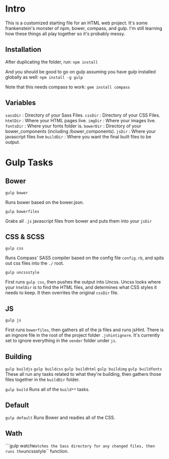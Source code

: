 Intro
=====
This is a customized starting file for an HTML web project. It's some frankenstein's monster of npm, bower, compass, and gulp. I'm still learning how these things all play together so it's probably messy.

Installation
------------
After duplicating the folder, run:
``npm install``

And you should be good to go on gulp assuming you have gulp installed globally as well:
``npm install -g gulp``

Note that this needs compass to work:
``gem install compass``

Variables
---------
``sassDir`` : Directory of your Sass Files.
``cssDir`` : Directory of your CSS Files.
``htmlDir`` : Where your HTML pages live.
``imgDir`` : Where your images live.
``fontsDir`` : Where your fonts folder is.
``bowerDir`` : Directory of your bower_components (including /bower_components).
``jsDir`` : Where your javascript files live
``buildDir`` : Where you want the final built files to be output.


Gulp Tasks
==========
Bower
-----
```
gulp bower
```
Runs bower based on the bower.json.

```
gulp bowerfiles
```
Grabs all ``.js`` javascript files from bower and puts them into your ``jsDir``

CSS & SCSS
----------
```
gulp css
```
Runs Compass' SASS compiler based on the config file ``config.rb``, and spits out css files into the ``./`` root.

```
gulp uncssstyle
```
First runs ``gulp css``, then pushes the output into Uncss. Uncss looks where your ``htmlDir`` is to find the HTML files, and determines what CSS styles it needs to keep. It then overrites the original ``cssDir`` file.

JS
--
```
gulp js
```
First runs ``bowerfiles``, then gathers all of the js files and runs jsHint. There is an ingnore file in the root of the project folder ``.jshintignore``. It's currently set to ignore everything in the ``vendor`` folder under ``js``.

Building
--------
```gulp buildjs```
```gulp buildcss```
```gulp buildhtml```
```gulp buildimg```
```gulp buildfonts```
These all run any tasks related to what they're building, then gathers those files together in the ``buildDir`` folder.

```gulp build```
Runs all of the ``build**`` tasks.


Default
-------
```gulp default```
Runs Bower and readies all of the CSS.

Wath
-------
```gulp watch``
Watches the Sass directory for any changed files, then runs the ``uncssstyle`` function.